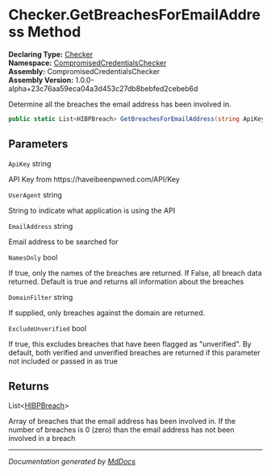 ﻿<!--  
  <auto-generated>   
    The contents of this file were generated by a tool.  
    Changes to this file may be list if the file is regenerated  
  </auto-generated>   
-->

# Checker.GetBreachesForEmailAddress Method

**Declaring Type:** [Checker](../index.md)  
**Namespace:** [CompromisedCredentialsChecker](../../index.md)  
**Assembly:** CompromisedCredentialsChecker  
**Assembly Version:** 1.0.0\-alpha+23c76aa59eca04a3d453c27db8bebfed2cebeb6d

Determine all the breaches the email address has been involved in.

```csharp
public static List<HIBPBreach> GetBreachesForEmailAddress(string ApiKey, string UserAgent, string EmailAddress, bool NamesOnly = true, string DomainFilter = "", bool ExcludeUnverified = false);
```

## Parameters

`ApiKey`  string

API Key from https:\/\/haveibeenpwned.com\/API\/Key

`UserAgent`  string

String to indicate what application is using the API

`EmailAddress`  string

Email address to be searched for

`NamesOnly`  bool

If true, only the names of the breaches are returned. If False, all breach data returned. Default is true and returns all information about the breaches

`DomainFilter`  string

If supplied, only breaches against the domain are returned.

`ExcludeUnverified`  bool

If true, this excludes breaches that have been flagged as "unverified". By default, both verified and unverified breaches are returned if this parameter not included or passed in as true

## Returns

List\<[HIBPBreach](../../HIBPBreach/index.md)\>

Array of breaches that the email address has been involved in. If the number of breaches is 0 (zero) than the email address has not been involved in a breach

___

*Documentation generated by [MdDocs](https://github.com/ap0llo/mddocs)*
